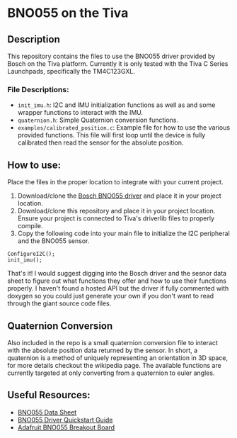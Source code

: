 # BNO055 on the Tiva

## Description
This repository contains the files to use the BNO055 driver provided by Bosch on the Tiva platform. Currently it is only tested with the Tiva C Series Launchpads, specifically the TM4C123GXL.

### File Descriptions:
- `init_imu.h`: I2C and IMU initialization functions as well as and some wrapper functions to interact with the IMU.
- `quaternion.h`: Simple Quaternion conversion functions.
- `examples/calibrated_position.c`: Example file for how to use the various provided functions. This file will first loop until the device is fully calibrated then read the sensor for the absolute position.

## How to use:
Place the files in the proper location to integrate with your current project.

1. Download/clone the [Bosch BNO055 driver](https://github.com/BoschSensortec/BNO055_driver) and place it in your project location.
2. Download/clone this repository and place it in your project location. Ensure your project is connected to Tiva's driverlib files to properly compile.
3. Copy the following code into your main file to initialize the I2C peripheral and the BNO055 sensor.

```
ConfigureI2C();
init_imu();
```

That's it! I would suggest digging into the Bosch driver and the sesnor data sheet to figure out what functions they offer and how to use their functions properly. I haven't found a hosted API but the driver if fully commented with doxygen so you could just generate your own if you don't want to read through the giant source code files.

## Quaternion Conversion
Also included in the repo is a small quaternion conversion file to interact with the absolute position data returned by the sensor. In short, a quaternion is a method of uniquely representing an orientation in 3D space, for more details checkout the wikipedia page. The available functions are currently targeted at only converting from a quaternion to euler angles.

## Useful Resources:
- [BNO055 Data Sheet](https://www.bosch-sensortec.com/media/boschsensortec/downloads/datasheets/bst-bno055-ds000.pdf)
- [BNO055 Driver Quickstart Guide](https://www.bosch-sensortec.com/media/boschsensortec/downloads/application_notes_1/bst-bno055-an007.pdf)
- [Adafruit BNO055 Breakout Board](https://learn.adafruit.com/adafruit-bno055-absolute-orientation-sensor/overview)
